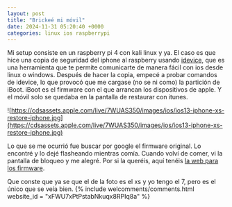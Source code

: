 ```yaml
---
layout: post
title: "Brickeé mi móvil"
date: 2024-11-31 05:20:40 +0000 
categories: linux ios raspberrypi
---
```


Mi setup consiste en un raspberry pi 4 con kali linux y ya. El caso es que hice una copia de seguridad del iphone al raspberry usando [idevice](https://libimobiledevice.org/), que es una herramienta que te permite comunicarte de manera fácil con ios desde linux o windows. Después de hacer la copia, empecé a probar comandos de idevice, lo que provocó que me cargase (no se ni como) la partición de iBoot. iBoot es el firmware con el que arrancan los dispositivos de apple. Y el móvil solo se quedaba en la pantalla de restaurar con itunes. 

![https://cdsassets.apple.com/live/7WUAS350/images/ios/ios13-iphone-xs-restore-iphone.jpg](https://cdsassets.apple.com/live/7WUAS350/images/ios/ios13-iphone-xs-restore-iphone.jpg)

Lo que se me ocurrió fue buscar por google el firmware original. Lo encontré y lo dejé flasheando mientras comía. Cuando volví de comer, vi la pantalla de bloqueo y me alegré. Por si la queréis, aquí tenéis [la web para los firmware](https://ipsw.me/). 

Que conste que ya se que el de la foto es el xs y yo tengo el 7, pero es el único que se veía bien.
{% include welcomments/comments.html website_id = "xFWU7xPtPstabNkuqx8RPIq8a" %}
